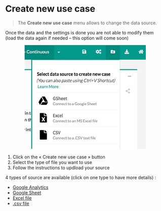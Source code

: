 # Create new use case

> The **Create new use case** menu allows to change the data source.

Once the data and the settings is done you are not able to modify them (load the data again if needed – this option will come soon)

<center> <img src="general/images/CreateUseCase.png" alt="Create new use case" /> </center>


1. Click on the « Create new use case » button
2. Select the type of file you want to use
3. Follow the instructions to updload your source

4 types of source are available (click on one type to have more details) :

* [Google Analytics]()
* [Google Sheet](general/google_sheet.md)
* [Excel file](general/excel_file.md)
* [.csv file](general/csv_file.md)
